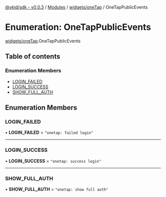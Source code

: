 [@vkid/sdk - v0.0.3](../README.md) / [Modules](../modules.md) / [widgets/oneTap](../modules/widgets_oneTap.md) / OneTapPublicEvents

# Enumeration: OneTapPublicEvents

[widgets/oneTap](../modules/widgets_oneTap.md).OneTapPublicEvents

## Table of contents

### Enumeration Members

- [LOGIN\_FAILED](widgets_oneTap.OneTapPublicEvents.md#login_failed)
- [LOGIN\_SUCCESS](widgets_oneTap.OneTapPublicEvents.md#login_success)
- [SHOW\_FULL\_AUTH](widgets_oneTap.OneTapPublicEvents.md#show_full_auth)

## Enumeration Members

### LOGIN\_FAILED

• **LOGIN\_FAILED** = ``"onetap: failed login"``

___

### LOGIN\_SUCCESS

• **LOGIN\_SUCCESS** = ``"onetap: success login"``

___

### SHOW\_FULL\_AUTH

• **SHOW\_FULL\_AUTH** = ``"onetap: show full auth"``
